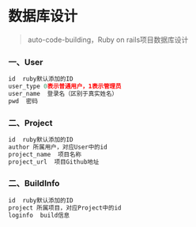 数据库设计
===========================================

>auto-code-building，Ruby on rails项目数据库设计

### 一、User

```js
id  ruby默认添加的ID
user_type 0表示普通用户，1表示管理员
user_name  登录名（区别于真实姓名）
pwd  密码
```

### 二、Project

```js
id  ruby默认添加的ID
author 所属用户，对应User中的id
project_name  项目名称
project_url  项目Github地址
```

### 二、BuildInfo

```js
id  ruby默认添加的ID
project 所属项目，对应Project中的id
loginfo  build信息
```
